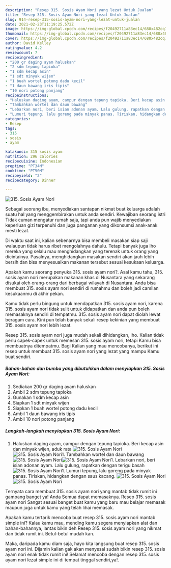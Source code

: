 ```yaml
---
description: "Resep 315. Sosis Ayam Nori yang lezat Untuk Jualan"
title: "Resep 315. Sosis Ayam Nori yang lezat Untuk Jualan"
slug: 914-resep-315-sosis-ayam-nori-yang-lezat-untuk-jualan
date: 2021-02-23T11:19:25.572Z
image: https://img-global.cpcdn.com/recipes/f20492711a83ec14/680x482cq70/315-sosis-ayam-nori-foto-resep-utama.jpg
thumbnail: https://img-global.cpcdn.com/recipes/f20492711a83ec14/680x482cq70/315-sosis-ayam-nori-foto-resep-utama.jpg
cover: https://img-global.cpcdn.com/recipes/f20492711a83ec14/680x482cq70/315-sosis-ayam-nori-foto-resep-utama.jpg
author: David Kelley
ratingvalue: 4.2
reviewcount: 7
recipeingredient:
- "200 gr daging ayam haluskan"
- "2 sdm tepung tapioka"
- "1 sdm kecap asin"
- "1 sdt minyak wijen"
- "1 buah wortel potong dadu kecil"
- "1 daun bawang iris tipis"
- "10 nori potong panjang"
recipeinstructions:
- "Haluskan daging ayam, campur dengan tepung tapioka. Beri kecap asin dan minyak wijen, aduk rata"
- "Tambahkan wortel dan daun bawang"
- "Lebarkan nori, beri isian adonan ayam. Lalu gulung, rapatkan dengan terigu basah"
- "Lumuri tepung, lalu goreng pada minyak panas. Tiriskan, hidangkan dengan saus kacang."
categories:
- Resep
tags:
- 315
- sosis
- ayam

katakunci: 315 sosis ayam 
nutrition: 296 calories
recipecuisine: Indonesian
preptime: "PT34M"
cooktime: "PT50M"
recipeyield: "2"
recipecategory: Dinner

---
```



![315. Sosis Ayam Nori](https://img-global.cpcdn.com/recipes/f20492711a83ec14/680x482cq70/315-sosis-ayam-nori-foto-resep-utama.jpg)

Sebagai seorang ibu, menyediakan santapan nikmat buat keluarga adalah suatu hal yang menggembirakan untuk anda sendiri. Kewajiban seorang istri Tidak cuman mengatur rumah saja, tapi anda pun wajib menyediakan keperluan gizi terpenuhi dan juga panganan yang dikonsumsi anak-anak mesti lezat.

Di waktu  saat ini, kalian sebenarnya bisa membeli masakan siap saji walaupun tidak harus ribet mengolahnya dahulu. Tetapi banyak juga lho mereka yang selalu mau menghidangkan yang terenak untuk orang yang dicintainya. Pasalnya, menghidangkan masakan sendiri akan jauh lebih bersih dan bisa menyesuaikan makanan tersebut sesuai kesukaan keluarga. 



Apakah kamu seorang penyuka 315. sosis ayam nori?. Asal kamu tahu, 315. sosis ayam nori merupakan makanan khas di Nusantara yang sekarang disukai oleh orang-orang dari berbagai wilayah di Nusantara. Anda bisa membuat 315. sosis ayam nori sendiri di rumahmu dan boleh jadi camilan kesukaanmu di akhir pekan.

Kamu tidak perlu bingung untuk mendapatkan 315. sosis ayam nori, karena 315. sosis ayam nori tidak sulit untuk didapatkan dan anda pun boleh memasaknya sendiri di tempatmu. 315. sosis ayam nori dapat diolah lewat beragam cara. Kini pun telah banyak sekali resep kekinian yang membuat 315. sosis ayam nori lebih lezat.

Resep 315. sosis ayam nori juga mudah sekali dihidangkan, lho. Kalian tidak perlu capek-capek untuk memesan 315. sosis ayam nori, tetapi Kamu bisa membuatnya ditempatmu. Bagi Kalian yang mau mencobanya, berikut ini resep untuk membuat 315. sosis ayam nori yang lezat yang mampu Kamu buat sendiri.

<!--inarticleads1-->

##### Bahan-bahan dan bumbu yang dibutuhkan dalam menyiapkan 315. Sosis Ayam Nori:

1. Sediakan 200 gr daging ayam haluskan
1. Ambil 2 sdm tepung tapioka
1. Gunakan 1 sdm kecap asin
1. Siapkan 1 sdt minyak wijen
1. Siapkan 1 buah wortel potong dadu kecil
1. Ambil 1 daun bawang iris tipis
1. Ambil 10 nori potong panjang




<!--inarticleads2-->

##### Langkah-langkah menyiapkan 315. Sosis Ayam Nori:

1. Haluskan daging ayam, campur dengan tepung tapioka. Beri kecap asin dan minyak wijen, aduk rata
<img src="//assets-global.cpcdn.com/assets/icons/button_play-2c75c40dde080a61004c1f40b05d8f140eaff45d7e9e6481dc71c63d2e7c4909.png" alt="315. Sosis Ayam Nori"><img src="https://img-global.cpcdn.com/steps/decae5fabbce2df2/160x128cq70/315-sosis-ayam-nori-langkah-memasak-1-foto.jpg" alt="315. Sosis Ayam Nori">1. Tambahkan wortel dan daun bawang
<img src="//assets-global.cpcdn.com/assets/icons/button_play-2c75c40dde080a61004c1f40b05d8f140eaff45d7e9e6481dc71c63d2e7c4909.png" alt="315. Sosis Ayam Nori"><img src="https://img-global.cpcdn.com/steps/b1e3b9356077104e/160x128cq70/315-sosis-ayam-nori-langkah-memasak-2-foto.jpg" alt="315. Sosis Ayam Nori">1. Lebarkan nori, beri isian adonan ayam. Lalu gulung, rapatkan dengan terigu basah
<img src="//assets-global.cpcdn.com/assets/icons/button_play-2c75c40dde080a61004c1f40b05d8f140eaff45d7e9e6481dc71c63d2e7c4909.png" alt="315. Sosis Ayam Nori">1. Lumuri tepung, lalu goreng pada minyak panas. Tiriskan, hidangkan dengan saus kacang.
<img src="//assets-global.cpcdn.com/assets/icons/button_play-2c75c40dde080a61004c1f40b05d8f140eaff45d7e9e6481dc71c63d2e7c4909.png" alt="315. Sosis Ayam Nori"><img src="//assets-global.cpcdn.com/assets/icons/button_play-2c75c40dde080a61004c1f40b05d8f140eaff45d7e9e6481dc71c63d2e7c4909.png" alt="315. Sosis Ayam Nori">



Ternyata cara membuat 315. sosis ayam nori yang mantab tidak rumit ini gampang banget ya! Anda Semua dapat memasaknya. Resep 315. sosis ayam nori Sangat sesuai banget buat kamu yang baru mau belajar memasak maupun juga untuk kamu yang telah lihai memasak.

Apakah kamu tertarik mencoba buat resep 315. sosis ayam nori mantab simple ini? Kalau kamu mau, mending kamu segera menyiapkan alat dan bahan-bahannya, lantas bikin deh Resep 315. sosis ayam nori yang nikmat dan tidak rumit ini. Betul-betul mudah kan. 

Maka, daripada kamu diam saja, hayo kita langsung buat resep 315. sosis ayam nori ini. Dijamin kalian gak akan menyesal sudah bikin resep 315. sosis ayam nori enak tidak rumit ini! Selamat mencoba dengan resep 315. sosis ayam nori lezat simple ini di tempat tinggal sendiri,ya!.

